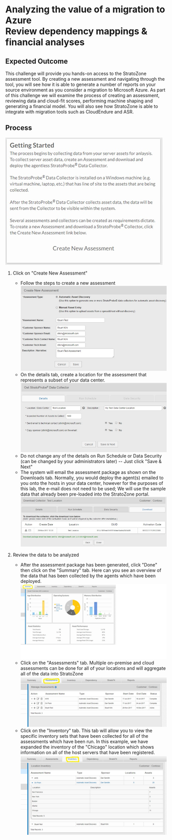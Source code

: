 # Analyzing the value of a migration to Azure<br>Review dependency mappings & financial analyses

## Expected Outcome

This challenge will provide you hands-on access to the StratoZone assessment tool.  By creating a new assessment and navigating through the tool, you will see how it is able to generate a number of reports on your source environment as you consider a migration to Microsoft Azure.  As part of this challenge we will examine the process of creating an assessment, reviewing data and cloud-fit scores, performing machine shaping and generating a financial model. You will also see how StratoZone is able to integrate with migration tools such as CloudEndure and ASR.

## Process


![Create Assessment](./images/strat-create-new-assessment-1.jpg)

1. Click on "Create New Assessment"
    * Follow the steps to create a new assessment
    ![Create Assessment](./images/strat-create-new-assessment-2.jpg) 
    * On the details tab, create a location for the assessment that represents a subset of your data center.
    ![Details](./images/strat-create-new-assessment-3.jpg) 
    * Do not change any of the details on Run Schedule or Data Security (can be changed by your administrators later) -- Just click "Save & Next"
    * The system will email the assessment package as shown on the Downloads tab.  Normally, you would deploy the agent(s) emailed to you onto the hosts in your data center, however for the purposes of this lab, the e-mail does not need to be used; We will use the sample data that already been pre-loaded into the StratoZone portal.
    ![Assessment Complete](./images/strat-create-new-assessment-4.jpg)


2. Review the data to be analyzed

    * After the assessment package has been generated, click "Done" then click on the "Summary" tab. Here can you see an overview of the data that has been collected by the agents which have been deployed.
    ![Summary Tab](./images/strat-summary-1.jpg)
    * Click on the "Assessments" tab. Multiple on-premise and cloud assessments can be done for all of your locations and will aggregate all of the data into StratoZone
    ![Assessments Tab](./images/strat-summary-2.jpg)
    * Click on the "Inventory" tab. This tab will allow you to view the specific inventory sets that have been collected for all of the assessments which have been run. In this example, we have expanded the inventory of the "Chicago" location which shows information on all of the host servers that have been registered.
    ![Inventory Tab](./images/strat-summary-3.jpg)
